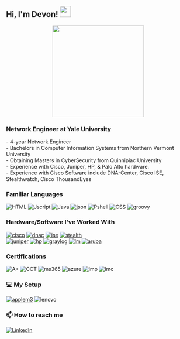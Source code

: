 ## Hi, I'm Devon! <img src="https://media.giphy.com/media/hvRJCLFzcasrR4ia7z/giphy.gif" width="30px"/>
<p align="center">
<img src="https://media.giphy.com/media/v1.Y2lkPTc5MGI3NjExdHhpeHdxeHNjc3h5d293eDRydWd1dGcyOHkybG9tZmppNGFmamY5MiZlcD12MV9pbnRlcm5hbF9naWZfYnlfaWQmY3Q9cw/mOKxlx3bUTuRpZieSL/giphy.gif" width="250" height="250"/>
  
### Network Engineer at Yale University

<div display="flex">
 - 4-year Network Engineer <br>
 - Bachelors in Computer Information Systems from Northern Vermont University<br>
 - Obtaining Masters in CyberSecurity from Quinnipiac University<br>
 - Experience with Cisco, Juniper, HP, & Palo Alto hardware.<br>
 - Experience with Cisco Software include DNA-Center, Cisco ISE, Stealthwatch, Cisco ThousandEyes
</div>

### Familiar Languages

<div display="flex">
  <img src="https://img.shields.io/badge/HTML-239120?style=for-the-badge&logo=html5&logoColor=white" alt="HTML"/>
  <img src="https://img.shields.io/badge/JavaScript-F7DF1E?style=for-the-badge&logo=javascript&logoColor=black" alt="Jscript"/>
  <img src="https://img.shields.io/badge/Java-ED8B00?style=for-the-badge&logo=openjdk&logoColor=white" alt="Java"/>
  <img src="https://img.shields.io/badge/json%20web%20tokens-323330?style=for-the-badge&logo=json-web-tokens&logoColor=pink" alt="json"/>
  <img src="https://img.shields.io/badge/Powershell-2CA5E0?style=for-the-badge&logo=powershell&logoColor=white" alt="Pshell"/>
  <img src="https://img.shields.io/badge/css3-%231572B6.svg?style=for-the-badge&logo=css3&logoColor=white" alt="CSS"/>
  <img src="https://img.shields.io/badge/Apache%20Groovy-4298B8.svg?style=for-the-badge&logo=Apache+Groovy&logoColor=white" alt="groovy"/>
</div>

### Hardware/Software I've Worked With
<div display="flex">
<a href="https://www.cisco.com/"><img src="https://img.shields.io/badge/cisco-%23009EDC?style=for-the-badge&logo=cisco&logoColor=black&logoSize=auto" alt="cisco"></a>
<a href="https://www.cisco.com/site/us/en/products/networking/catalyst-center/index.html"><img src="https://img.shields.io/badge/DNA_Center-%23009EDC?style=for-the-badge&logo=Cisco&logoColor=black&logoSize=auto" alt="dnac"></a>
<a href="https://www.cisco.com/site/us/en/products/security/identity-services-engine/index.html"><img src="https://img.shields.io/badge/ISE-%23009EDC?style=for-the-badge&logo=Cisco&logoColor=black&logoSize=auto" alt="ise"></a>
<a href="https://www.cisco.com/site/us/en/products/security/index.html"><img src="https://img.shields.io/badge/StealthWatch-%23009EDC?style=for-the-badge&logo=Cisco&logoColor=black&logoSize=auto" alt="stealth"></a>
  </div>
<a href="https://www.juniper.net/us/en.html"><img src="https://img.shields.io/badge/Juniper-%2384B135?style=for-the-badge&logo=junipernetworks&logoColor=black&logoSize=auto" alt="juniper"></a>
<a href="https://www.hpe.com/us/en/networking.html"><img src="https://img.shields.io/badge/Hewlett%20packard-%230096D6?style=for-the-badge&logo=hp&logoColor=black&logoSize=auto" alt="hp"></a>
<a href="https://graylog.org/"><img src="https://img.shields.io/badge/Graylog-%23FF3633?style=for-the-badge&logo=graylog&logoColor=black&logoSize=auto" alt="graylog"></a>
<a href="https://www.logicmonitor.com/"><img src="https://img.shields.io/badge/LogicMonitor-%232d88eb?style=for-the-badge&logoColor=White&logoSize=auto"alt="lm"></a>
<a href="https://www.arubanetworks.com/"><img src="https://img.shields.io/badge/Aruba-%23fc8803?style=for-the-badge&logoColor=White&logoSize=auto"alt="aruba"></a>

### Certifications
<div display="flex">
<img src="https://img.shields.io/badge/A%2B-%23C8202F?style=for-the-badge&logo=CompTIA&logoSize=auto" alt="A+"/>
<img src="https://img.shields.io/badge/CCT%20Routing%20%26%20Switching-%231BA0D7?style=for-the-badge&logo=cisco&logoColor=white&logoSize=auto" alt="CCT"/>
<img src="https://img.shields.io/badge/MS365_Fundamentals-%235E5E5E?style=for-the-badge&logo=microsoft&logoColor=white&logoSize=auto" alt="ms365"/>
<img src="https://img.shields.io/badge/Azure_Fundamentals-%235E5E5E?style=for-the-badge&logo=microsoft&logoColor=white&logoSize=auto" alt="azure"/>
<img src="https://img.shields.io/badge/LogicMonitor_Certified_Professional-%232d88eb?style=for-the-badge&logoColor=White&logoSize=auto" alt="lmp"/>
<img src="https://img.shields.io/badge/LogicMonitor_Certified_Associate-%232d88eb?style=for-the-badge&logoColor=White&logoSize=auto" alt="lmc"/>
</div>  

### 💻 My Setup
<a href="https://www.apple.com/imac"><img src="https://img.shields.io/badge/iMac_M3-%23000000?style=for-the-badge&logo=Apple&logoColor=white&logoSize=auto" alt="applem3"></a>
<img src="https://img.shields.io/badge/lenovo-E2231A?style=for-the-badge&logo=lenovo&logoColor=white" alt="lenovo"/>

### 📫 How to reach me

<div display="flex">
  <a href="www.linkedin.com/in/devonbiancarelli">
    <img src="https://img.shields.io/badge/linkedin-%230077B5.svg?style=for-the-badge&logo=linkedin&logoColor=white" alt="LinkedIn"/>
  </a>
</div>

